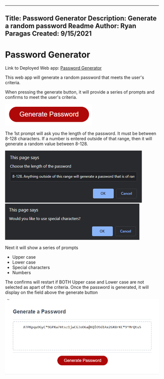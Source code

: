 ----------------
Title: Password Generator
Description: Generate a random password
Readme Author: Ryan Paragas
Created: 9/15/2021
----------------

Password Generator
================

Link to Deployed Web app: [Password Generator](https://paragasr.github.io/Password-Generator/)

This web app will generate a random password that meets the user's criteria.

When pressing the generate button, it will provide a series of prompts and confirms to meet the user's criteria.

![generate-button](./assets/images/generate.png?raw=true)

The 1st prompt will ask you the length of the password. It must be between 8-128 characters. If a number is entered outside of that range, then it will generate a random
value between 8-128.

![prompt](./assets/images/prompt.png?raw=true)
![confirm](./assets/images/confirm.png?raw=true)

Next it will show a series of prompts
- Upper case
- Lower case
- Special characters
- Numbers

The confirms will restart if BOTH Upper case and Lower case are not selected as apart of the criteria.
Once the password is generated, it will display on the field above the generate button

![result](./assets/images/result.png?raw=true)
